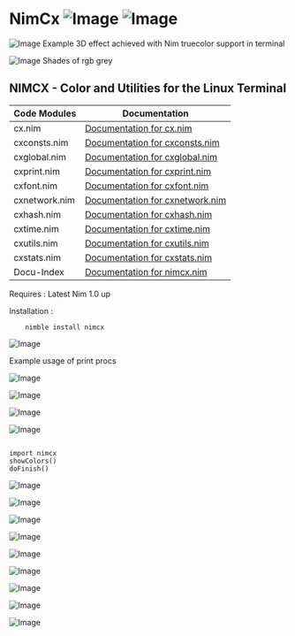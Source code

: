 # NimCx   ![Image](https://camo.githubusercontent.com/b0224997019dec4e51d692c722ea9bee2818c837/68747470733a2f2f696d672e736869656c64732e696f2f6769746875622f6c6963656e73652f6d6173686170652f6170697374617475732e737667)   ![Image](https://raw.githubusercontent.com/yglukhov/nimble-tag/master/nimble.png)

![Image](http://qqtop.github.io/table0409.png?raw=true)
Example 3D effect achieved with Nim truecolor support in terminal


![Image](http://qqtop.github.io/greyshades.png?raw=true)
Shades of rgb grey


 NIMCX - Color and Utilities for the Linux Terminal
--------------------------------------------------------



| Code  Modules  | Documentation                                                             |
|----------------|---------------------------------------------------------------------------|
| cx.nim         | [Documentation for cx.nim](https://qqtop.github.io/cx.html)               |
| cxconsts.nim   | [Documentation for cxconsts.nim](https://qqtop.github.io/cxconsts.html)   |                
| cxglobal.nim   | [Documentation for cxglobal.nim](https://qqtop.github.io/cxglobal.html)   |               
| cxprint.nim    | [Documentation for cxprint.nim](https://qqtop.github.io/cxprint.html)     |             
| cxfont.nim     | [Documentation for cxfont.nim](https://qqtop.github.io/cxfont.html)       |           
| cxnetwork.nim  | [Documentation for cxnetwork.nim](https://qqtop.github.io/cxnetwork.html) |                               
| cxhash.nim     | [Documentation for cxhash.nim](https://qqtop.github.io/cxhash.html)       |           
| cxtime.nim     | [Documentation for cxtime.nim](https://qqtop.github.io/cxtime.html)       |          
| cxutils.nim    | [Documentation for cxutils.nim](https://qqtop.github.io/cxutils.html)     |             
| cxstats.nim    | [Documentation for cxstats.nim](https://qqtop.github.io/cxstats.html)     |             
| Docu-Index     | [Documentation for nimcx.nim](https://qqtop.github.io/theindex.html)      | 


Requires     : Latest Nim 1.0 up 

Installation : 


```
    nimble install nimcx

```


![Image](http://qqtop.github.io/nimfbm.png?raw=true)


Example usage of print procs 

![Image](http://qqtop.github.io/nimspirals.png?raw=true)


![Image](http://qqtop.github.io/sierpcarpet.png?raw=true)


![Image](http://qqtop.github.io/nimspectrum.png?raw=true)


![Image](http://qqtop.github.io/nimblues.png?raw=true)


```nimrod         

import nimcx
showColors()
doFinish()

```


![Image](http://qqtop.github.io/nimcolors1.png?raw=true)

![Image](http://qqtop.github.io/nimcolors2.png?raw=true)

![Image](http://qqtop.github.io/nimcolors3.png?raw=true)

![Image](http://qqtop.github.io/nimcolors4.png?raw=true)

![Image](http://qqtop.github.io/nimcolors5.png?raw=true)

![Image](http://qqtop.github.io/nimcolors6.png?raw=true)

![Image](http://qqtop.github.io/nimcolors7.png?raw=true)

![Image](http://qqtop.github.io/nimcolors8.png?raw=true)

     
  
![Image](http://qqtop.github.io/qqtop1.png?raw=true)
